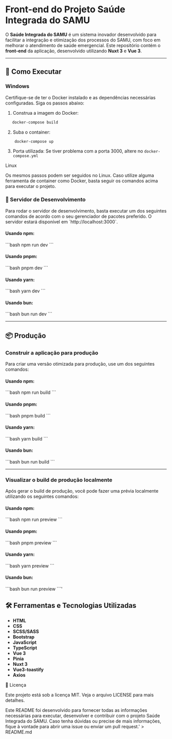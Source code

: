 # Front-end do Projeto **Saúde Integrada do SAMU**

O **Saúde Integrada do SAMU** é um sistema inovador desenvolvido para facilitar a integração e otimização dos processos do SAMU, com foco em melhorar o atendimento de saúde emergencial. Este repositório contém o **front-end** da aplicação, desenvolvido utilizando **Nuxt 3** e **Vue 3**.

---

## 🚀 Como Executar

### **Windows**

Certifique-se de ter o Docker instalado e as dependências necessárias configuradas. Siga os passos abaixo:

1. Construa a imagem do Docker:
```bash
   docker-compose build
```

2. Suba o container:
```bash
    docker-compose up
```

3. Porta utilizada:
Se tiver problema com a porta 3000, altere no ```docker-compose.yml ```

Linux

Os mesmos passos podem ser seguidos no Linux. Caso utilize alguma ferramenta de container como Docker, basta seguir os comandos acima para executar o projeto.

### 🚀 Servidor de Desenvolvimento

Para rodar o servidor de desenvolvimento, basta executar um dos seguintes comandos de acordo com o seu gerenciador de pacotes preferido. O servidor estará disponível em \`http://localhost:3000\`.

#### Usando **npm**:

\`\`\`bash
npm run dev
\`\`\`

#### Usando **pnpm**:

\`\`\`bash
pnpm dev
\`\`\`

#### Usando **yarn**:

\`\`\`bash
yarn dev
\`\`\`

#### Usando **bun**:

\`\`\`bash
bun run dev
\`\`\`

---

## 📦 Produção

### Construir a aplicação para produção

Para criar uma versão otimizada para produção, use um dos seguintes comandos:

#### Usando **npm**:

\`\`\`bash
npm run build
\`\`\`

#### Usando **pnpm**:

\`\`\`bash
pnpm build
\`\`\`

#### Usando **yarn**:

\`\`\`bash
yarn build
\`\`\`

#### Usando **bun**:

\`\`\`bash
bun run build
\`\`\`

---

### Visualizar o build de produção localmente

Após gerar o build de produção, você pode fazer uma prévia localmente utilizando os seguintes comandos:

#### Usando **npm**:

\`\`\`bash
npm run preview
\`\`\`

#### Usando **pnpm**:

\`\`\`bash
pnpm preview
\`\`\`

#### Usando **yarn**:

\`\`\`bash
yarn preview
\`\`\`

#### Usando **bun**:

\`\`\`bash
bun run preview
\`\`\`'

## 🛠 Ferramentas e Tecnologias Utilizadas

- **HTML**
- **CSS**
- **SCSS/SASS**
- **Bootstrap**
- **JavaScript**
- **TypeScript**
- **Vue 3**
- **Pinia**
- **Nuxt 3**
- **Vue3-toastify**
- **Axios**

📄 Licença

Este projeto está sob a licença MIT. Veja o arquivo LICENSE para mais detalhes.

Este README foi desenvolvido para fornecer todas as informações necessárias para executar, desenvolver e contribuir com o projeto Saúde Integrada do SAMU. Caso tenha dúvidas ou precise de mais informações, fique à vontade para abrir uma issue ou enviar um pull request.' > README.md